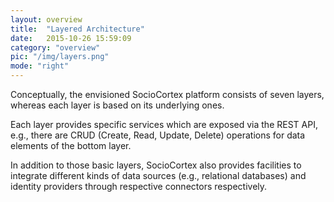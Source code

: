 ```yaml
---
layout: overview
title:  "Layered Architecture"
date:   2015-10-26 15:59:09
category: "overview"
pic: "/img/layers.png"
mode: "right"
---
```


Conceptually, the envisioned SocioCortex platform consists of seven layers, whereas each layer is based on its underlying ones.

Each layer provides specific services which are exposed via the REST API, e.g., there are CRUD (Create, Read, Update, Delete) operations for data elements of the bottom layer.

In addition to those basic layers, SocioCortex also provides facilities to integrate different kinds of data sources (e.g., relational databases) and identity providers through respective connectors respectively.